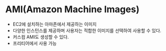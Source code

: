 # AMI(Amazon Machine Images)
- EC2에 설치하는 아마존에서 제공하는 이미지
- 다양한 인스턴스를 제공하며 사용자는 적합한 이미지를 선택하여 사용할 수 있다.
- 커스컴 AMI도 생성할 수 있다.
- 프리티어에서 사용 가능
